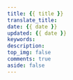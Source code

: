 ```yaml
---
title: {{ title }}
translate_title: 
date: {{ date }}
updated: {{ date }}
keywords: 
description: 
top_img: false
comments: true 
aside: false
---
```

